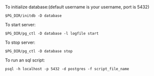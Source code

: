 To initialize database:(default username is your username, port is 5432)

```
$PG_DIR/initdb -D database
```

To start server:
```
$PG_DIR/pg_ctl -D database -l logfile start
```

To stop server:
```
$PG_DIR/pg_ctl -D database stop
```

To run an sql script:
```
psql -h localhost -p 5432 -d postgres -f script_file_name
```
